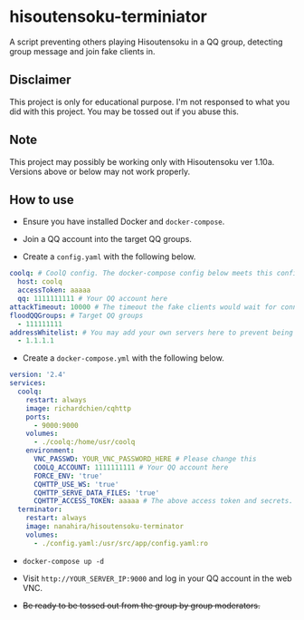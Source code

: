 # hisoutensoku-terminiator

A script preventing others playing Hisoutensoku in a QQ group, detecting group message and join fake clients in.

## Disclaimer

This project is only for educational purpose. I'm not responsed to what you did with this project. You may be tossed out if you abuse this.

## Note

This project may possibly be working only with Hisoutensoku ver 1.10a. Versions above or below may not work properly.

## How to use

* Ensure you have installed Docker and `docker-compose`.

* Join a QQ account into the target QQ groups.

* Create a `config.yaml` with the following below.

```yaml
coolq: # CoolQ config. The docker-compose config below meets this configuration.
  host: coolq
  accessToken: aaaaa
  qq: 1111111111 # Your QQ account here
attackTimeout: 10000 # The timeout the fake clients would wait for connection.
floodQQGroups: # Target QQ groups
  - 111111111
addressWhitelist: # You may add your own servers here to prevent being affected.
  - 1.1.1.1
```

* Create a `docker-compose.yml` with the following below.

```yaml
version: '2.4'
services:
  coolq:
    restart: always
    image: richardchien/cqhttp
    ports:
      - 9000:9000
    volumes:
      - ./coolq:/home/usr/coolq
    environment:
      VNC_PASSWD: YOUR_VNC_PASSWORD_HERE # Please change this
      COOLQ_ACCOUNT: 1111111111 # Your QQ account here
      FORCE_ENV: 'true'
      CQHTTP_USE_WS: 'true'
      CQHTTP_SERVE_DATA_FILES: 'true'
      CQHTTP_ACCESS_TOKEN: aaaaa # The above access token and secrets. Since the containers are not exposed to the public, you may not use strong ones.
  terminator:
    restart: always
    image: nanahira/hisoutensoku-terminator
    volumes:
      - ./config.yaml:/usr/src/app/config.yaml:ro
```

* `docker-compose up -d`

* Visit `http://YOUR_SERVER_IP:9000` and log in your QQ account in the web VNC.

* ~~Be ready to be tossed out from the group by group moderators.~~
